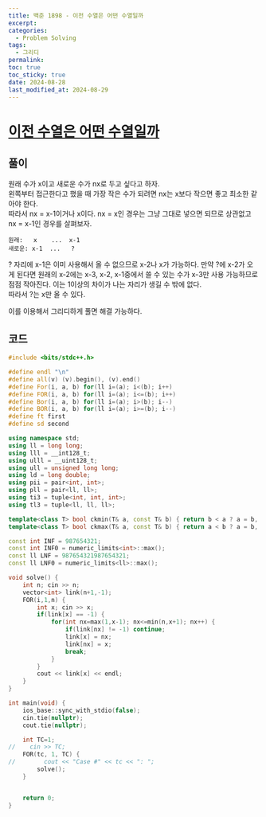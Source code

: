 ```yaml
---
title: 백준 1898 - 이전 수열은 어떤 수열일까
excerpt: 
categories:
  - Problem Solving
tags:
  - 그리디
permalink: 
toc: true
toc_sticky: true
date: 2024-08-28
last_modified_at: 2024-08-29
---
```



# [이전 수열은 어떤 수열일까](https://www.acmicpc.net/problem/1898)

## 풀이

원래 수가 x이고 새로운 수가 nx로 두고 싶다고 하자.  
왼쪽부터 접근한다고 했을 때 가장 작은 수가 되려면 nx는 x보다 작으면 좋고 최소한 같아야 한다.  
따라서 nx = x-1이거나 x이다. nx = x인 경우는 그냥 그대로 넣으면 되므로 상관없고 nx = x-1인 경우를 살펴보자.  
```
원래:   x    ...  x-1  
새로운: x-1  ...   ?  
```

? 자리에 x-1은 이미 사용해서 올 수 없으므로 x-2나 x가 가능하다. 만약 ?에 x-2가 오게 된다면 원래의 x-2에는 x-3, x-2, x-1중에서 쓸 수 있는 수가 x-3만 사용 가능하므로 점점 작아진다. 이는 1이상의 차이가 나는 자리가 생길 수 밖에 없다.  
따라서 ?는 x만 올 수 있다.  

이를 이용해서 그리디하게 풀면 해결 가능하다.  

## 코드
```cpp
#include <bits/stdc++.h>

#define endl "\n"
#define all(v) (v).begin(), (v).end()
#define For(i, a, b) for(ll i=(a); i<(b); i++)
#define FOR(i, a, b) for(ll i=(a); i<=(b); i++)
#define Bor(i, a, b) for(ll i=(a); i>(b); i--)
#define BOR(i, a, b) for(ll i=(a); i>=(b); i--)
#define ft first
#define sd second

using namespace std;
using ll = long long;
using lll = __int128_t;
using ulll = __uint128_t;
using ull = unsigned long long;
using ld = long double;
using pii = pair<int, int>;
using pll = pair<ll, ll>;
using ti3 = tuple<int, int, int>;
using tl3 = tuple<ll, ll, ll>;

template<class T> bool ckmin(T& a, const T& b) { return b < a ? a = b, 1 : 0; }
template<class T> bool ckmax(T& a, const T& b) { return a < b ? a = b, 1 : 0; }

const int INF = 987654321;
const int INF0 = numeric_limits<int>::max();
const ll LNF = 987654321987654321;
const ll LNF0 = numeric_limits<ll>::max();

void solve() {
    int n; cin >> n;
    vector<int> link(n+1,-1);
    FOR(i,1,n) {
        int x; cin >> x;
        if(link[x] == -1) {
            for(int nx=max(1,x-1); nx<=min(n,x+1); nx++) {
                if(link[nx] != -1) continue;
                link[x] = nx;
                link[nx] = x;
                break;
            }
        }
        cout << link[x] << endl;
    }
}

int main(void) {
    ios_base::sync_with_stdio(false);
    cin.tie(nullptr);
    cout.tie(nullptr);

    int TC=1;
//    cin >> TC;
    FOR(tc, 1, TC) {
//        cout << "Case #" << tc << ": ";
        solve();
    }


    return 0;
}
```